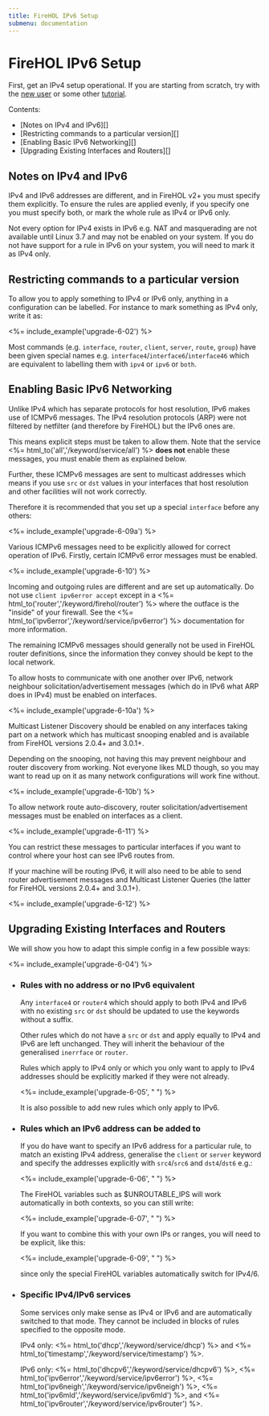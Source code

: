 ```yaml
---
title: FireHOL IPv6 Setup
submenu: documentation
---
```


# FireHOL IPv6 Setup

First, get an IPv4 setup operational. If you are starting from scratch,
try with the [new user](/tutorial/firehol-new-user/) or some other
[tutorial](/documentation/#firehol).

Contents:

* [Notes on IPv4 and IPv6][]
* [Restricting commands to a particular version][]
* [Enabling Basic IPv6 Networking][]
* [Upgrading Existing Interfaces and Routers][]

## Notes on IPv4 and IPv6

IPv4 and IPv6 addresses are different, and in FireHOL v2+ you must
specify them explicitly. To ensure the rules are applied evenly, if you
specify one you must specify both, or mark the whole rule as IPv4 or
IPv6 only.

Not every option for IPv4 exists in IPv6 e.g. NAT and masquerading are
not available until Linux 3.7 and may not be enabled on your system. If
you do not have support for a rule in IPv6 on your system, you will need
to mark it as IPv4 only.

## Restricting commands to a particular version

To allow you to apply something to IPv4 or IPv6 only, anything in a
configuration can be labelled. For instance to mark something as IPv4
only, write it as:

<%= include_example('upgrade-6-02') %>

Most commands (e.g. `interface`, `router`, `client`, `server`, `route`,
`group`) have been given special names
e.g. `interface4`/`interface6`/`interface46` which are equivalent
to labelling them with `ipv4` or `ipv6` or `both`.

## Enabling Basic IPv6 Networking

Unlike IPv4 which has separate protocols for host resolution, IPv6
makes use of ICMPv6 messages. The IPv4 resolution protocols (ARP) were
not filtered by netfilter (and therefore by FireHOL) but the IPv6 ones
are.

This means explicit steps must be taken to allow them. Note that the
service <%= html_to('all','/keyword/service/all') %> **does not** enable
these messages, you must enable them as explained below.

Further, these ICMPv6 messages are sent to multicast addresses which means
if you use `src` or `dst` values in your interfaces that host resolution
and other facilities will not work correctly.

Therefore it is recommended that you set up a special `interface` before
any others:

<%= include_example('upgrade-6-09a') %>

Various ICMPv6 messages need to be explicitly allowed for correct
operation of IPv6. Firstly, certain ICMPv6 error messages must be
enabled.

<%= include_example('upgrade-6-10') %>

Incoming and outgoing rules are different and are set up
automatically. Do not use `client ipv6error accept` except in a <%=
html_to('router','/keyword/firehol/router') %> where the outface
is the "inside" of your firewall. See the <%=
html_to('ipv6error','/keyword/service/ipv6error') %> documentation
for more information.

The remaining ICMPv6 messages should generally not be used in
FireHOL router definitions, since the information they convey should
be kept to the local network.

To allow hosts to communicate with one another over IPv6, network
neighbour solicitation/advertisement messages (which do in IPv6 what
ARP does in IPv4) must be enabled on interfaces.

<%= include_example('upgrade-6-10a') %>

Multicast Listener Discovery should be enabled on any interfaces
taking part on a network which has multicast snooping enabled and
is available from FireHOL versions 2.0.4+ and 3.0.1+.

Depending on the snooping, not having this may prevent neighbour and router
discovery from working. Not everyone likes MLD though, so you may want
to read up on it as many network configurations will work fine without.

<%= include_example('upgrade-6-10b') %>

To allow network route auto-discovery, router
solicitation/advertisement messages must be enabled on interfaces as
a client.

<%= include_example('upgrade-6-11') %>

You can restrict these messages to particular interfaces if you want
to control where your host can see IPv6 routes from.

If your machine will be routing IPv6, it will also need to be able
to send router advertisement messages and Multicast Listener Queries
(the latter for FireHOL versions 2.0.4+ and 3.0.1+).

<%= include_example('upgrade-6-12') %>

## Upgrading Existing Interfaces and Routers

We will show you how to adapt this simple config in a few possible ways:

<%= include_example('upgrade-6-04') %>

-   ### Rules with no address or no IPv6 equivalent

    Any `interface4` or `router4` which should apply to both IPv4 and
    IPv6 with no existing `src` or `dst` should be updated to use the
    keywords without a suffix.

    Other rules which do not have a `src` or `dst` and apply equally to IPv4
    and IPv6 are left unchanged. They will inherit the behaviour of the
    generalised `inerrface` or `router`.

    Rules which apply to IPv4 only or which you only want to apply
    to IPv4 addresses should be explicitly marked if they were not
    already.

    <%= include_example('upgrade-6-05', "    ") %>

    It is also possible to add new rules which only apply to IPv6.

-   ### Rules which an IPv6 address can be added to

    If you do have want to specify an IPv6 address for a particular rule,
    to match an existing IPv4 address, generalise the `client` or `server`
    keyword and specify the addresses explicitly with
    `src4`/`src6` and `dst4`/`dst6` e.g.:

    <%= include_example('upgrade-6-06', "    ") %>

    The FireHOL variables such as \$UNROUTABLE\_IPS will work
    automatically in both contexts, so you can still write:

    <%= include_example('upgrade-6-07', "    ") %>

    If you want to combine this with your own IPs or ranges, you will
    need to be explicit, like this:

    <%= include_example('upgrade-6-09', "    ") %>

    since only the special FireHOL variables automatically switch for IPv4/6.

-   ### Specific IPv4/IPv6 services

    Some services only make sense as IPv4 or IPv6 and are automatically
    switched to that mode. They cannot be included in blocks of rules
    specified to the opposite mode.

    IPv4 only: <%= html_to('dhcp','/keyword/service/dhcp') %> and
    <%= html_to('timestamp','/keyword/service/timestamp') %>.

    IPv6 only: <%= html_to('dhcpv6','/keyword/service/dhcpv6') %>,
    <%= html_to('ipv6error','/keyword/service/ipv6error') %>, <%=
    html_to('ipv6neigh','/keyword/service/ipv6neigh') %>, <%=
    html_to('ipv6mld','/keyword/service/ipv6mld') %>, and <%=
    html_to('ipv6router','/keyword/service/ipv6router') %>.
